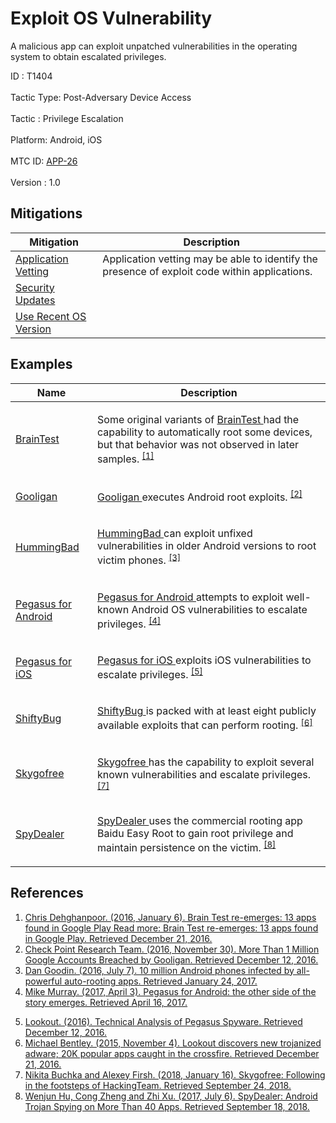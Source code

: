 <div class="container-fluid">
 <h1>
  Exploit OS Vulnerability
 </h1>
 <div class="row">
  <div class="col-md-8 description-body">
   <p>
    A malicious app can exploit unpatched vulnerabilities in the operating system to obtain escalated privileges.
   </p>
  </div>
  <div class="col-md-4">
   <div class="card">
    <div class="card-body">
     <div class="card-data">
      <span class="h5 card-title">
       ID
      </span>
      : T1404
      <br/>
      <br/>
     </div>
     <div class="card-data">
      <span class="h5 card-title">
       Tactic Type:
      </span>
      Post-Adversary Device Access
      <br/>
      <br/>
     </div>
     <div class="card-data">
      <span class="h5 card-title">
       Tactic
      </span>
      : Privilege Escalation
      <br/>
      <br/>
     </div>
     <div class="card-data">
      <span class="h5 card-title">
       Platform:
      </span>
      Android, iOS
      <br/>
      <br/>
     </div>
     <div class="card-data">
      <span class="h5 card-title">
      </span>
     </div>
     <div class="card-data">
      <span class="h5 card-title">
      </span>
     </div>
     <div class="card-data">
      <span class="h5 card-title">
      </span>
     </div>
     <div class="card-data">
      <span class="h5 card-title">
      </span>
     </div>
     <div class="card-data">
      <span class="h5 card-title">
      </span>
     </div>
     <div class="card-data">
      <span class="h5 card-title">
      </span>
     </div>
     <div class="card-data">
      <span class="h5 card-title">
      </span>
     </div>
     <div class="card-data">
      <span class="h5 card-title">
      </span>
     </div>
     <div class="card-data">
      <span class="h5 card-title">
      </span>
     </div>
     <div class="card-data">
      <span class="h5 card-title">
       MTC ID:
      </span>
      <a href="https://pages.nist.gov/mobile-threat-catalogue/application-threats/APP-26.html" target="_blank">
       APP-26
      </a>
      <br/>
      <br/>
     </div>
     <div class="card-data">
      <span class="h5 card-title">
      </span>
     </div>
     <div class="card-data">
      <span class="h5 card-title">
       Version
      </span>
      : 1.0
     </div>
    </div>
   </div>
  </div>
 </div>
 <h2 class="pt-3" id="mitigations">
  Mitigations
 </h2>
 <table class="table table-bordered table-light mt-2">
  <thead>
   <tr>
    <th scope="col">
     Mitigation
    </th>
    <th scope="col">
     Description
    </th>
   </tr>
  </thead>
  <tbody class="bg-white">
   <tr>
    <td>
     <a href="https://attack.mitre.org/mitigations/M1005">
      Application Vetting
     </a>
    </td>
    <td>
     Application vetting may be able to identify the presence of exploit code within applications.
    </td>
   </tr>
   <tr>
    <td>
     <a href="https://attack.mitre.org/mitigations/M1001">
      Security Updates
     </a>
    </td>
    <td>
    </td>
   </tr>
   <tr>
    <td>
     <a href="https://attack.mitre.org/mitigations/M1006">
      Use Recent OS Version
     </a>
    </td>
    <td>
    </td>
   </tr>
  </tbody>
 </table>
 <h2 class="pt-3" id="examples">
  Examples
 </h2>
 <table class="table table-bordered table-light mt-2">
  <thead>
   <tr>
    <th scope="col">
     Name
    </th>
    <th scope="col">
     Description
    </th>
   </tr>
  </thead>
  <tbody class="bg-white">
   <tr>
    <td>
     <a href="https://attack.mitre.org/software/S0293">
      BrainTest
     </a>
    </td>
    <td>
     <p>
      Some original variants of
      <a href="https://attack.mitre.org/software/S0293">
       BrainTest
      </a>
      had the capability to automatically root some devices, but that behavior was not observed in later samples.
      <span class="scite-citeref-number" data-reference="Lookout-BrainTest" id="scite-ref-1-a" onclick="scrollToRef('scite-1')">
       <sup>
        <a aria-describedby="qtip-0" data-hasqtip="0" href="https://blog.lookout.com/blog/2016/01/06/brain-test-re-emerges/" target="_blank">
         [1]
        </a>
       </sup>
      </span>
     </p>
    </td>
   </tr>
   <tr>
    <td>
     <a href="https://attack.mitre.org/software/S0290">
      Gooligan
     </a>
    </td>
    <td>
     <p>
      <a href="https://attack.mitre.org/software/S0290">
       Gooligan
      </a>
      executes Android root exploits.
      <span class="scite-citeref-number" data-reference="Gooligan Citation" id="scite-ref-2-a" onclick="scrollToRef('scite-2')">
       <sup>
        <a aria-describedby="qtip-1" data-hasqtip="1" href="http://blog.checkpoint.com/2016/11/30/1-million-google-accounts-breached-gooligan/" target="_blank">
         [2]
        </a>
       </sup>
      </span>
     </p>
    </td>
   </tr>
   <tr>
    <td>
     <a href="https://attack.mitre.org/software/S0322">
      HummingBad
     </a>
    </td>
    <td>
     <p>
      <a href="https://attack.mitre.org/software/S0322">
       HummingBad
      </a>
      can exploit unfixed vulnerabilities in older Android versions to root victim phones.
      <span class="scite-citeref-number" data-reference="ArsTechnica-HummingBad" id="scite-ref-3-a" onclick="scrollToRef('scite-3')">
       <sup>
        <a aria-describedby="qtip-2" data-hasqtip="2" href="http://arstechnica.com/security/2016/07/virulent-auto-rooting-malware-takes-control-of-10-million-android-devices/" target="_blank">
         [3]
        </a>
       </sup>
      </span>
     </p>
    </td>
   </tr>
   <tr>
    <td>
     <a href="https://attack.mitre.org/software/S0316">
      Pegasus for Android
     </a>
    </td>
    <td>
     <p>
      <a href="https://attack.mitre.org/software/S0316">
       Pegasus for Android
      </a>
      attempts to exploit well-known Android OS vulnerabilities to escalate privileges.
      <span class="scite-citeref-number" data-reference="Lookout-PegasusAndroid" id="scite-ref-4-a" onclick="scrollToRef('scite-4')">
       <sup>
        <a aria-describedby="qtip-3" data-hasqtip="3" href="https://blog.lookout.com/blog/2017/04/03/pegasus-android/" target="_blank">
         [4]
        </a>
       </sup>
      </span>
     </p>
    </td>
   </tr>
   <tr>
    <td>
     <a href="https://attack.mitre.org/software/S0289">
      Pegasus for iOS
     </a>
    </td>
    <td>
     <p>
      <a href="https://attack.mitre.org/software/S0289">
       Pegasus for iOS
      </a>
      exploits iOS vulnerabilities to escalate privileges.
      <span class="scite-citeref-number" data-reference="Lookout-Pegasus" id="scite-ref-5-a" onclick="scrollToRef('scite-5')">
       <sup>
        <a aria-describedby="qtip-4" data-hasqtip="4" href="https://info.lookout.com/rs/051-ESQ-475/images/lookout-pegasus-technical-analysis.pdf" target="_blank">
         [5]
        </a>
       </sup>
      </span>
     </p>
    </td>
   </tr>
   <tr>
    <td>
     <a href="https://attack.mitre.org/software/S0294">
      ShiftyBug
     </a>
    </td>
    <td>
     <p>
      <a href="https://attack.mitre.org/software/S0294">
       ShiftyBug
      </a>
      is packed with at least eight publicly available exploits that can perform rooting.
      <span class="scite-citeref-number" data-reference="Lookout-Adware" id="scite-ref-6-a" onclick="scrollToRef('scite-6')">
       <sup>
        <a aria-describedby="qtip-5" data-hasqtip="5" href="https://blog.lookout.com/blog/2015/11/04/trojanized-adware/" target="_blank">
         [6]
        </a>
       </sup>
      </span>
     </p>
    </td>
   </tr>
   <tr>
    <td>
     <a href="https://attack.mitre.org/software/S0327">
      Skygofree
     </a>
    </td>
    <td>
     <p>
      <a href="https://attack.mitre.org/software/S0327">
       Skygofree
      </a>
      has the capability to exploit several known vulnerabilities and escalate privileges.
      <span class="scite-citeref-number" data-reference="Kaspersky-Skygofree" id="scite-ref-7-a" onclick="scrollToRef('scite-7')">
       <sup>
        <a aria-describedby="qtip-6" data-hasqtip="6" href="https://securelist.com/skygofree-following-in-the-footsteps-of-hackingteam/83603/" target="_blank">
         [7]
        </a>
       </sup>
      </span>
     </p>
    </td>
   </tr>
   <tr>
    <td>
     <a href="https://attack.mitre.org/software/S0324">
      SpyDealer
     </a>
    </td>
    <td>
     <p>
      <a href="https://attack.mitre.org/software/S0324">
       SpyDealer
      </a>
      uses the commercial rooting app Baidu Easy Root to gain root privilege and maintain persistence on the victim.
      <span class="scite-citeref-number" data-reference="PaloAlto-SpyDealer" id="scite-ref-8-a" onclick="scrollToRef('scite-8')">
       <sup>
        <a aria-describedby="qtip-7" data-hasqtip="7" href="https://researchcenter.paloaltonetworks.com/2017/07/unit42-spydealer-android-trojan-spying-40-apps/" target="_blank">
         [8]
        </a>
       </sup>
      </span>
     </p>
    </td>
   </tr>
  </tbody>
 </table>
 <h2 class="pt-3" id="references">
  References
 </h2>
 <div class="row">
  <div class="col">
   <ol>
    <li>
     <span class="scite-citation" id="scite-1">
      <span class="scite-citation-text">
       <a class="external text" href="https://blog.lookout.com/blog/2016/01/06/brain-test-re-emerges/" name="scite-1" rel="nofollow" target="_blank">
        Chris Dehghanpoor. (2016, January 6). Brain Test re-emerges: 13 apps found in Google Play  Read more: Brain Test re-emerges: 13 apps found in Google Play. Retrieved December 21, 2016.
       </a>
      </span>
     </span>
    </li>
    <li>
     <span class="scite-citation" id="scite-2">
      <span class="scite-citation-text">
       <a class="external text" href="http://blog.checkpoint.com/2016/11/30/1-million-google-accounts-breached-gooligan/" name="scite-2" rel="nofollow" target="_blank">
        Check Point Research Team. (2016, November 30). More Than 1 Million Google Accounts Breached by Gooligan. Retrieved December 12, 2016.
       </a>
      </span>
     </span>
    </li>
    <li>
     <span class="scite-citation" id="scite-3">
      <span class="scite-citation-text">
       <a class="external text" href="http://arstechnica.com/security/2016/07/virulent-auto-rooting-malware-takes-control-of-10-million-android-devices/" name="scite-3" rel="nofollow" target="_blank">
        Dan Goodin. (2016, July 7). 10 million Android phones infected by all-powerful auto-rooting apps. Retrieved January 24, 2017.
       </a>
      </span>
     </span>
    </li>
    <li>
     <span class="scite-citation" id="scite-4">
      <span class="scite-citation-text">
       <a class="external text" href="https://blog.lookout.com/blog/2017/04/03/pegasus-android/" name="scite-4" rel="nofollow" target="_blank">
        Mike Murray. (2017, April 3). Pegasus for Android: the other side of the story emerges. Retrieved April 16, 2017.
       </a>
      </span>
     </span>
    </li>
   </ol>
  </div>
  <div class="col">
   <ol start="5.0">
    <li>
     <span class="scite-citation" id="scite-5">
      <span class="scite-citation-text">
       <a class="external text" href="https://info.lookout.com/rs/051-ESQ-475/images/lookout-pegasus-technical-analysis.pdf" name="scite-5" rel="nofollow" target="_blank">
        Lookout. (2016). Technical Analysis of Pegasus Spyware. Retrieved December 12, 2016.
       </a>
      </span>
     </span>
    </li>
    <li>
     <span class="scite-citation" id="scite-6">
      <span class="scite-citation-text">
       <a class="external text" href="https://blog.lookout.com/blog/2015/11/04/trojanized-adware/" name="scite-6" rel="nofollow" target="_blank">
        Michael Bentley. (2015, November 4). Lookout discovers new trojanized adware; 20K popular apps caught in the crossfire. Retrieved December 21, 2016.
       </a>
      </span>
     </span>
    </li>
    <li>
     <span class="scite-citation" id="scite-7">
      <span class="scite-citation-text">
       <a class="external text" href="https://securelist.com/skygofree-following-in-the-footsteps-of-hackingteam/83603/" name="scite-7" rel="nofollow" target="_blank">
        Nikita Buchka and Alexey Firsh. (2018, January 16). Skygofree: Following in the footsteps of HackingTeam. Retrieved September 24, 2018.
       </a>
      </span>
     </span>
    </li>
    <li>
     <span class="scite-citation" id="scite-8">
      <span class="scite-citation-text">
       <a class="external text" href="https://researchcenter.paloaltonetworks.com/2017/07/unit42-spydealer-android-trojan-spying-40-apps/" name="scite-8" rel="nofollow" target="_blank">
        Wenjun Hu, Cong Zheng and Zhi Xu. (2017, July 6). SpyDealer: Android Trojan Spying on More Than 40 Apps. Retrieved September 18, 2018.
       </a>
      </span>
     </span>
    </li>
   </ol>
  </div>
 </div>
</div>
